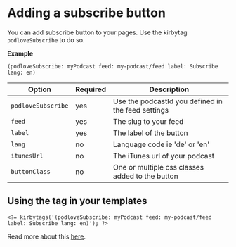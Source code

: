 # Adding a subscribe button

You can add subscribe button to your pages. Use the kirbytag `podloveSubscribe` to do so.

**Example**

```
(podloveSubscribe: myPodcast feed: my-podcast/feed label: Subscribe lang: en)
```

| Option             | Required | Description                                        |
| ------------------ | -------- | -------------------------------------------------- |
| `podloveSubscribe` | yes      | Use the podcastId you defined in the feed settings |
| `feed`             | yes      | The slug to your feed                              |
| `label`            | yes      | The label of the button                            |
| `lang`             | no       | Language code ie 'de' or 'en'                      |
| `itunesUrl`        | no       | The iTunes url of your podcast                     |
| `buttonClass`      | no       | One or multiple css classes added to the button    |

## Using the tag in your templates

```
<?= kirbytags('(podloveSubscribe: myPodcast feed: my-podcast/feed label: Subscribe lang: en)'); ?>
```

Read more about this [here](https://getkirby.com/docs/reference/templates/helpers/kirbytags).
